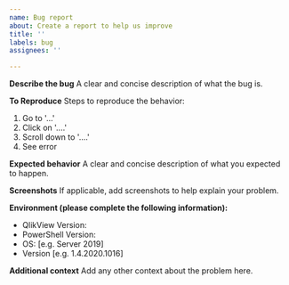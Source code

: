```yaml
---
name: Bug report
about: Create a report to help us improve
title: ''
labels: bug
assignees: ''

---
```


**Describe the bug**
A clear and concise description of what the bug is.

**To Reproduce**
Steps to reproduce the behavior:
1. Go to '...'
2. Click on '....'
3. Scroll down to '....'
4. See error

**Expected behavior**
A clear and concise description of what you expected to happen.

**Screenshots**
If applicable, add screenshots to help explain your problem.

**Environment (please complete the following information):**
 - QlikView Version:
 - PowerShell Version:
 - OS: [e.g. Server 2019]
 - Version [e.g. 1.4.2020.1016]

**Additional context**
Add any other context about the problem here.
